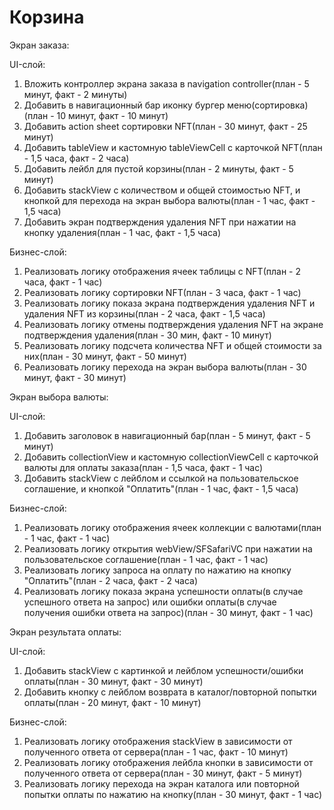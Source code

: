 # Корзина

Экран заказа:

UI-слой:
1) Вложить контроллер экрана заказа в navigation controller(план - 5 минут, факт - 2 минуты)
2) Добавить в навигационный бар иконку бургер меню(сортировка)(план - 10 минут, факт - 10 минут) 
3) Добавить action sheet сортировки NFT(план - 30 минут, факт - 25 минут)
4) Добавить tableView и кастомную tableViewCell с карточкой NFT(план - 1,5 часа, факт - 2 часа)
5) Добавить лейбл для пустой корзины(план - 2 минуты, факт - 5 минут)
6) Добавить stackView с количеством и общей стоимостью NFT, и кнопкой для перехода на экран выбора валюты(план - 1 час, факт - 1,5 часа)
7) Добавить экран подтверждения удаления NFT при нажатии на кнопку удаления(план - 1 час, факт - 1,5 часа)

Бизнес-слой:
1) Реализовать логику отображения ячеек таблицы с NFT(план - 2 часа, факт - 1 час)
2) Реализовать логику сортировки NFT(план - 3 часа, факт - 1 час)
3) Реализовать логику показа экрана подтверждения удаления NFT и удаления NFT из корзины(план - 2 часа, факт - 1,5 часа)
4) Реализовать логику отмены подтверждения удаления NFT на экране подтверждения удаления(план - 30 мин, факт - 10 минут)
5) Реализовать логику подсчета количества NFT и общей стоимости за них(план - 30 минут, факт - 50 минут)
6) Реализовать логику перехода на экран выбора валюты(план - 30 минут, факт - 30 минут)


Экран выбора валюты:

UI-слой:
1) Добавить заголовок в навигационный бар(план - 5 минут, факт - 5 минут)
2) Добавить collectionView и кастомную collectionViewCell с карточкой валюты для оплаты заказа(план - 1,5 часа, факт - 1 час)
3) Добавить stackView с лейблом и ссылкой на пользовательское соглашение, и кнопкой "Оплатить"(план - 1 час, факт - 1,5 часа)

Бизнес-слой:
1) Реализовать логику отображения ячеек коллекции с валютами(план - 1 час, факт - 1 час)
2) Реализовать логику открытия webView/SFSafariVC при нажатии на пользовательское соглашение(план - 1 час, факт - 1 час)
3) Реализовать логику запроса на оплату по нажатию на кнопку "Оплатить"(план - 2 часа, факт - 2 часа)
4) Реализовать логику показа экрана успешности оплаты(в случае успешного ответа на запрос) или ошибки оплаты(в случае получения ошибки ответа на запрос)(план - 30 минут, факт - 1 час)


Экран результата оплаты:

UI-слой:
1) Добавить stackView c картинкой и лейблом успешности/ошибки оплаты(план - 30 минут, факт - 30 минут)
2) Добавить кнопку с лейблом возврата в каталог/повторной попытки оплаты(план - 20 минут, факт - 10 минут)

Бизнес-слой:
1) Реализовать логику отображения stackView в зависимости от полученного ответа от сервера(план - 1 час, факт - 10 минут)
2) Реализовать логику отображения лейбла кнопки в зависимости от полученного ответа от сервера(план - 30 минут, факт - 5 минут)
3) Реализовать логику перехода на экран каталога или повторной попытки оплаты по нажатию на кнопку(план - 30 минут, факт - 1 час)
